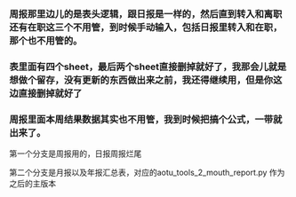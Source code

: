 <!--
 * @Author: John Diamond
 * @Date: 2020-10-19 10:14:40
 * @LastEditors: John Diamond
 * @LastEditTime: 2020-10-22 18:05:37
 * @FilePath: \auto-tools\README.md
-->
### 周报那里边儿的是表头逻辑，跟日报是一样的，然后直到转入和离职还有在职这三个不用管，到时候手动输入，包括日报里转入和在职，那个也不用管的。
### 表里面有四个sheet，最后两个sheet直接删掉就好了，我那会儿就是想做个留存，没有更新的东西做出来之前，我还得继续用，但是你这边直接删掉就好了
### 周报里面本周结果数据其实也不用管，我到时候把搞个公式，一带就出来了。

第一个分支是周报用的，日报周报烂尾

第二个分支是月报以及年报汇总表，对应的aotu_tools_2_mouth_report.py 作为之后的主版本